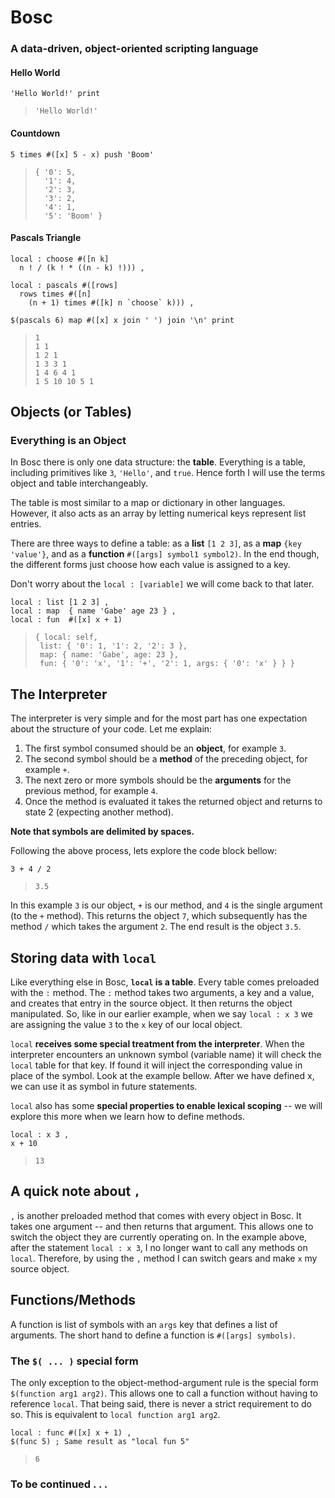 # Bosc

### A data-driven, object-oriented scripting language

#### Hello World

```
'Hello World!' print
```

> ```
> 'Hello World!'
> ```

#### Countdown

```
5 times #([x] 5 - x) push 'Boom'
```

> ```
> { '0': 5,
>   '1': 4,
>   '2': 3,
>   '3': 2,
>   '4': 1,
>   '5': 'Boom' }
> ```

#### Pascals Triangle

```
local : choose #([n k]
  n ! / (k ! * ((n - k) !))) ,

local : pascals #([rows]
  rows times #([n]
    (n + 1) times #([k] n `choose` k))) ,

$(pascals 6) map #([x] x join ' ') join '\n' print
```

> ```
> 1
> 1 1
> 1 2 1
> 1 3 3 1
> 1 4 6 4 1
> 1 5 10 10 5 1
> ```

## Objects (or Tables)

### Everything is an Object

In Bosc there is only one data structure: the **table**. Everything is a table,
including primitives like `3`, `'Hello'`, and `true`. Hence forth I will use the
terms object and table interchangeably.

The table is most similar to a map or dictionary in other languages. However, it
also acts as an array by letting numerical keys represent list entries.

There are three ways to define a table: as a **list** `[1 2 3]`, as a **map**
`{key 'value'}`, and as a **function** `#([args] symbol1 symbol2)`. In the end
though, the different forms just choose how each value is assigned to a key.

Don't worry about the `local : [variable]` we will come back to that later.

```
local : list [1 2 3] ,
local : map  { name 'Gabe' age 23 } ,
local : fun  #([x] x + 1)
```

> ```
> { local: self,
>  list: { '0': 1, '1': 2, '2': 3 },
>  map: { name: 'Gabe', age: 23 },
>  fun: { '0': 'x', '1': '+', '2': 1, args: { '0': 'x' } } }
> ```

## The Interpreter

The interpreter is very simple and for the most part has one expectation about
the structure of your code. Let me explain:

1. The first symbol consumed should be an **object**, for example `3`.
2. The second symbol should be a **method** of the preceding object, for example
   `+`.
3. The next zero or more symbols should be the **arguments** for the previous
   method, for example `4`.
4. Once the method is evaluated it takes the returned object and returns to
   state 2 (expecting another method).

**Note that symbols are delimited by spaces.**

Following the above process, lets explore the code block bellow:

```
3 + 4 / 2
```

> ```
> 3.5
> ```

In this example `3` is our object, `+` is our method, and `4` is the single
argument (to the `+` method). This returns the object `7`, which subsequently
has the method `/` which takes the argument `2`. The end result is the object
`3.5`.

## Storing data with `local`

Like everything else in Bosc, **`local` is a table**. Every table comes
preloaded with the `:` method. The `:` method takes two arguments, a key and a
value, and creates that entry in the source object. It then returns the object
manipulated. So, like in our earlier example, when we say `local : x 3` we are
assigning the value `3` to the `x` key of our local object.

`local` **receives some special treatment from the interpreter**. When the
interpreter encounters an unknown symbol (variable name) it will check the
`local` table for that key. If found it will inject the corresponding value in
place of the symbol. Look at the example bellow. After we have defined x, we can
use it as symbol in future statements.

`local` also has some **special properties to enable lexical scoping** -- we
will explore this more when we learn how to define methods.

```
local : x 3 ,
x + 10
```

> ```
> 13
> ```

## A quick note about `,`

`,` is another preloaded method that comes with every object in Bosc. It takes
one argument -- and then returns that argument. This allows one to switch the
object they are currently operating on. In the example above, after the
statement `local : x 3`, I no longer want to call any methods on `local`.
Therefore, by using the `,` method I can switch gears and make `x` my source
object.

## Functions/Methods

A function is list of symbols with an `args` key that defines a list of
arguments. The short hand to define a function is `#([args] symbols)`.

### The `$( ... )` special form

The only exception to the object-method-argument rule is the special form
`$(function arg1 arg2)`. This allows one to call a function without having to
reference `local`. That being said, there is never a strict requirement to do
so. This is equivalent to `local function arg1 arg2`.

```
local : func #([x] x + 1) ,
$(func 5) ; Same result as "local fun 5"
```

> ```
> 6
> ```

### To be continued . . .
